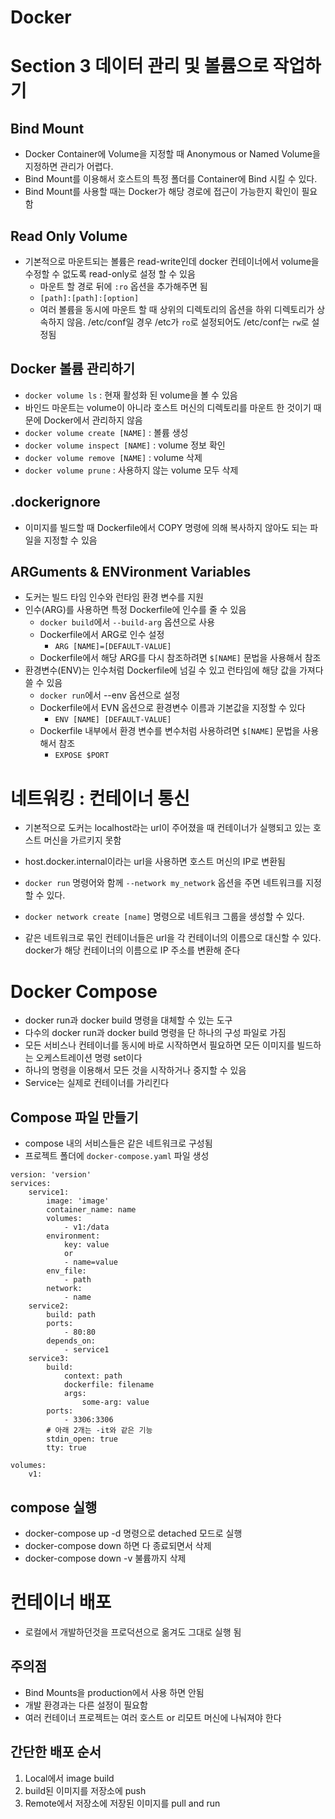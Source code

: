 # Docker

# Section 3 데이터 관리 및 볼륨으로 작업하기

## Bind Mount
* Docker Container에 Volume을 지정할 때 Anonymous or Named Volume을 지정하면 관리가 어렵다.
* Bind Mount를 이용해서 호스트의 특정 폴더를 Container에 Bind 시킬 수 있다.
* Bind Mount를 사용할 때는 Docker가 해당 경로에 접근이 가능한지 확인이 필요함

## Read Only Volume
* 기본적으로 마운트되는 볼륨은 read-write인데 docker 컨테이너에서 volume을 수정할 수 없도록 read-only로 설정 할 수 있음
    * 마운트 할 경로 뒤에 `:ro` 옵션을 추가해주면 됨
    * `[path]:[path]:[option]`
    * 여러 볼륨을 동시에 마운트 할 때 상위의 디렉토리의 옵션을 하위 디렉토리가 상속하지 않음. /etc/conf일 경우 /etc가 `ro`로 설정되어도 /etc/conf는 `rw`로 설정됨

## Docker 볼륨 관리하기
* `docker volume ls` : 현재 활성화 된 volume을 볼 수 있음
* 바인드 마운트는 volume이 아니라 호스트 머신의 디렉토리를 마운트 한 것이기 때문에 Docker에서 관리하지 않음
* `docker volume create [NAME]` : 볼륨 생성
* `docker volume inspect [NAME]` : volume 정보 확인
* `docker volume remove [NAME]` : volume 삭제
* `docker volume prune` : 사용하지 않는 volume 모두 삭제


## .dockerignore
* 이미지를 빌드할 때 Dockerfile에서 COPY 명령에 의해 복사하지 않아도 되는 파일을 지정할 수 있음

## ARGuments & ENVironment Variables
* 도커는 빌드 타임 인수와 런타임 환경 변수를 지원
* 인수(ARG)를 사용하면 특정 Dockerfile에 인수를 줄 수 있음
    * `docker build`에서 `--build-arg` 옵션으로 사용
    * Dockerfile에서 ARG로 인수 설정
        * `ARG [NAME]=[DEFAULT-VALUE]`
    * Dockerfile에서 해당 ARG를 다시 참조하려면 `$[NAME]` 문법을 사용해서 참조
* 환경변수(ENV)는 인수처럼 Dockerfile에 넘길 수 있고 런타임에 해당 값을 가져다 쓸 수 있음
    * `docker run`에서 --env 옵션으로 설정
    * Dockerfile에서 EVN 옵션으로 환경변수 이름과 기본값을 지정할 수 있다
        * `ENV [NAME] [DEFAULT-VALUE]`
    * Dockerfile 내부에서 환경 변수를 변수처럼 사용하려면 `$[NAME]` 문법을 사용해서 참조
        * `EXPOSE $PORT`

# 네트워킹 : 컨테이너 통신
* 기본적으로 도커는 localhost라는 url이 주어졌을 때 컨테이너가 실행되고 있는 호스트 머신을 가르키지 못함
* host.docker.internal이라는 url을 사용하면 호스트 머신의 IP로 변환됨

* `docker run` 명령어와 함께 `--network my_network` 옵션을 주면 네트워크를 지정할 수 있다.
* `docker network create [name]` 명령으로 네트워크 그룹을 생성할 수 있다.
* 같은 네트워크로 묶인 컨테이너들은 url을 각 컨테이너의 이름으로 대신할 수 있다. docker가 해당 컨테이너의 이름으로 IP 주소를 변환해 준다

# Docker Compose
* docker run과 docker build 명령을 대체할 수 있는 도구
* 다수의 docker run과 docker build 명령을 단 하나의 구성 파일로 가짐
* 모든 서비스나 컨테이너를 동시에 바로 시작하면서 필요하면 모든 이미지를 빌드하는 오케스트레이션 명령 set이다
* 하나의 명령을 이용해서 모든 것을 시작하거나 중지할 수 있음
* Service는 실제로 컨테이너를 가리킨다

## Compose 파일 만들기
* compose 내의 서비스들은 같은 네트워크로 구성됨
* 프로젝트 폴더에 `docker-compose.yaml` 파일 생성

```docker-compose
version: 'version'
services:
    service1:
        image: 'image'
        container_name: name
        volumes:
            - v1:/data
        environment:
            key: value
            or
            - name=value
        env_file:
            - path
        network:
            - name
    service2:
        build: path
        ports:
            - 80:80
        depends_on:
            - service1
    service3:
        build:
            context: path
            dockerfile: filename
            args:
                some-arg: value
        ports:
            - 3306:3306
        # 아래 2개는 -it와 같은 기능
        stdin_open: true
        tty: true

volumes:
    v1:
```

## compose 실행
* docker-compose up -d 명령으로 detached 모드로 실행
* docker-compose down 하면 다 종료되면서 삭제
* docker-compose down -v 불륨까지 삭제

# 컨테이너 배포
* 로컬에서 개발하던것을 프로덕션으로 옮겨도 그대로 실행 됨
## 주의점
* Bind Mounts을 production에서 사용 하면 안됨
* 개발 환경과는 다른 설정이 필요함
* 여러 컨테이너 프로젝트는 여러 호스트 or 리모트 머신에 나눠져야 한다

## 간단한 배포 순서
1. Local에서 image build
2. build된 이미지를 저장소에 push
3. Remote에서 저장소에 저장된 이미지를 pull and run